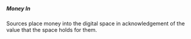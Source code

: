 ##### Money In
Sources place money into the digital space in acknowledgement of the value that the space holds for them.
